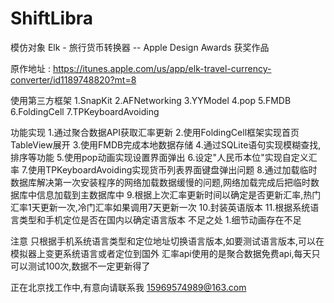 # ShiftLibra
模仿对象
Elk - 旅行货币转换器 -- Apple Design Awards 获奖作品

原作地址 : https://itunes.apple.com/us/app/elk-travel-currency-converter/id1189748820?mt=8

使用第三方框架
1.SnapKit
2.AFNetworking
3.YYModel
4.pop
5.FMDB
6.FoldingCell
7.TPKeyboardAvoiding

功能实现
1.通过聚合数据API获取汇率更新
2.使用FoldingCell框架实现首页TableView展开
3.使用FMDB完成本地数据存储
4.通过SQLite语句实现模糊查找,排序等功能
5.使用pop动画实现设置界面弹出
6.设定"人民币本位"实现自定义汇率
7.使用TPKeyboardAvoiding实现货币列表界面键盘弹出问题
8.通过加载临时数据库解决第一次安装程序的网络加载数据缓慢的问题,网络加载完成后把临时数据库中信息加载到主数据库中
9.根据上次汇率更新时间以确定是否更新汇率,热门汇率1天更新一次,冷门汇率如果调用7天更新一次
10.封装英语版本
11.根据系统语言类型和手机定位是否在国内以确定语言版本
不足之处
1.细节动画存在不足

注意
只根据手机系统语言类型和定位地址切换语言版本,如要测试语言版本,可以在模拟器上变更系统语言或者定位到国外
汇率api使用的是聚合数据免费api,每天只可以测试100次,数据不一定更新得了

正在北京找工作中,有意向请联系我
15969574989@163.com

